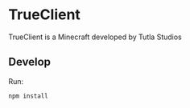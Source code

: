 # TrueClient

TrueClient is a Minecraft developed by Tutla Studios

## Develop

Run:

```npm install```